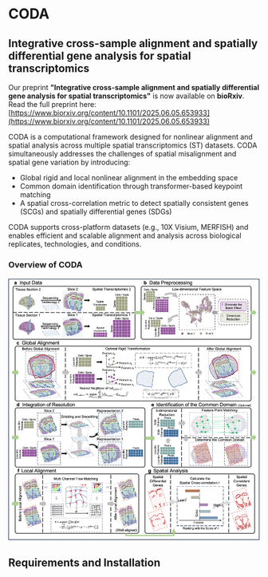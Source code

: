 # CODA
## Integrative cross-sample alignment and spatially differential gene analysis for spatial transcriptomics
Our preprint **"Integrative cross-sample alignment and spatially differential gene analysis for spatial transcriptomics"** is now available on **bioRxiv**. 
Read the full preprint here: [https://www.biorxiv.org/content/10.1101/2025.06.05.653933](https://www.biorxiv.org/content/10.1101/2025.06.05.653933)

CODA is a computational framework designed for nonlinear alignment and spatial analysis across multiple spatial transcriptomics (ST) datasets. CODA simultaneously addresses the challenges of spatial misalignment and spatial gene variation by introducing:

- Global rigid and local nonlinear alignment in the embedding space
- Common domain identification through transformer-based keypoint matching
- A spatial cross-correlation metric to detect spatially consistent genes (SCGs) and spatially differential genes (SDGs)

CODA supports cross-platform datasets (e.g., 10X Visium, MERFISH) and enables efficient and scalable alignment and analysis across biological replicates, technologies, and conditions.

### Overview of CODA
![avatar](Pipeline/pipeline.png)

## Requirements and Installation

